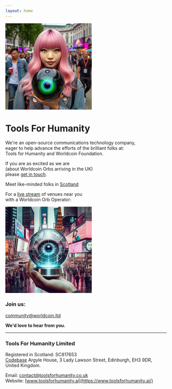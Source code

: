 ```yaml
---
layout: home
---
```


![LunaWithOrbInPicadilly](images/OrbPiccadilly3.jpeg)

# Tools For Humanity

We're an open-source communications technology company, <br>
eager to help advance the efforts of the brilliant folks at: <br>
Tools for Humanity and Worldcoin Foundation. <br>

If you are as excited as we are <br>
(about Worldcoin Orbs arriving in the UK) <br>
please [get in touch](founder@toolsforhumanity.ai). <br> 

Meet like-minded folks in [Scotland](edinburgh@worldcoin.training) <br>


For a [live stream](online@worldcoin.live) of venues near you <br>
with a Worldcoin Orb Operator: <br>

![OrbInTimesSquare](images/OrbTimesSquare.jpeg)

### Join us:  

[community@worldcoin.ltd](community@worldcoin.ltd) 

<!-- 
And, coming soon: "céad míle fáilte"  
greetings@worldcoin.irish
-->
**We'd love to hear from you.**
<br>

---
### Tools For Humanity Limited
Registered in Scotland: SC817653  
[Codebase](https://www.thisiscodebase.com/) Argyle House, 3 Lady Lawson Street, Edinburgh, EH3 9DR, United Kingdom.
<!-- ### Worldcoin Limited
Registered in Scotland: SC817653  
-->
Email: [contact@toolsforhumanity.co.uk](mailto:contact@toolsforhumanity.co.uk)  
Website: [www.toolsforhumanity.ai](https://www.toolsforhumanity.ai/) 
